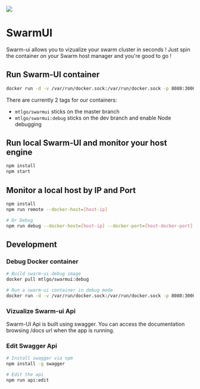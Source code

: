 ![](https://mtlgo.visualstudio.com/_apis/public/build/definitions/720aff32-066a-40fd-b84d-c388579e4139/1/badge)
# SwarmUI
Swarm-ui allows you to vizualize your swarm cluster in seconds ! Just spin the container on your Swarm host manager and you're good to go !

## Run Swarm-UI container 
```bash
docker run -d -v /var/run/docker.sock:/var/run/docker.sock -p 8080:3000 mtlgo/swarmui
```
There are currently 2 tags for our containers:
  * `mtlgo/swarmui` sticks on the master branch
  * `mtlgo/swarmui:debug` sticks on the dev branch and enable Node debugging

## Run local Swarm-UI and monitor your host engine
```bash
npm install
npm start
```

## Monitor a local host by IP and Port
```bash
npm install
npm run remote --docker-host=[host-ip]

# Or Debug
npm run debug --docker-host=[host-ip] --docker-port=[host-docker-port]
```

## Development
### Debug Docker container
```bash
# Build swarm-ui debug image
docker pull mtlgo/swarmui:debug

# Run a swarm-ui container in debug mode
docker run -d -v /var/run/docker.sock:/var/run/docker.sock -p 8080:3000 -p 5858:5858 mtlgo/swarmui:debug
```


### Vizualize Swarm-ui Api
Swarm-UI Api is built using swagger. You can access the documentation browsing  /docs url when the app is running.

### Edit Swagger Api

```bash
# Install swagger via npm
npm install -g swagger

# Edit the api
npm run api:edit
```